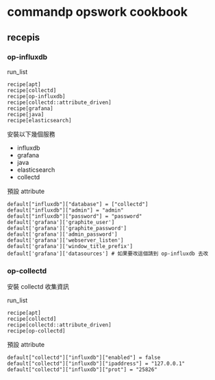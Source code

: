 # commandp opswork cookbook

## recepis

### op-influxdb

run_list

    recipe[apt]
    recipe[collectd]
    recipe[op-influxdb]
    recipe[collectd::attribute_driven]
    recipe[grafana]
    recipe[java]
    recipe[elasticsearch]

安裝以下幾個服務

* influxdb
* grafana
* java
* elasticsearch
* collectd

預設 attribute

    default["influxdb"]["database"] = ["collectd"]
    default["influxdb"]["admin"] = "admin"
    default["influxdb"]["password"] = "password"
    default['grafana']['graphite_user']
    default['grafana']['graphite_password']
    default['grafana']['admin_password']
    default['grafana']['webserver_listen']
    default['grafana']['window_title_prefix']
    default['grafana']['datasources'] # 如果要改這個請到 op-influxdb 去改

### op-collectd

安裝 collectd 收集資訊

run_list

    recipe[apt]
    recipe[collectd]
    recipe[collectd::attribute_driven]
    recipe[op-collectd]


預設 attribute

    default["collectd"]["influxdb"]["enabled"] = false
    default["collectd"]["influxdb"]["ipaddress"] = "127.0.0.1"
    default["collectd"]["influxdb"]["prot"] = "25826"




